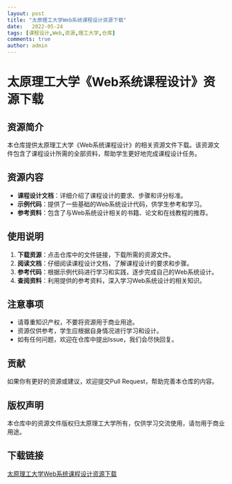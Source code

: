 ```yaml
---
layout: post
title: "太原理工大学Web系统课程设计资源下载"
date:   2022-05-24
tags: [课程设计,Web,资源,理工大学,仓库]
comments: true
author: admin
---
```

# 太原理工大学《Web系统课程设计》资源下载

## 资源简介

本仓库提供太原理工大学《Web系统课程设计》的相关资源文件下载。该资源文件包含了课程设计所需的全部资料，帮助学生更好地完成课程设计任务。

## 资源内容

- **课程设计文档**：详细介绍了课程设计的要求、步骤和评分标准。
- **示例代码**：提供了一些基础的Web系统设计代码，供学生参考和学习。
- **参考资料**：包含了与Web系统设计相关的书籍、论文和在线教程的推荐。

## 使用说明

1. **下载资源**：点击仓库中的文件链接，下载所需的资源文件。
2. **阅读文档**：仔细阅读课程设计文档，了解课程设计的要求和步骤。
3. **参考代码**：根据示例代码进行学习和实践，逐步完成自己的Web系统设计。
4. **查阅资料**：利用提供的参考资料，深入学习Web系统设计的相关知识。

## 注意事项

- 请尊重知识产权，不要将资源用于商业用途。
- 资源仅供参考，学生应根据自身情况进行学习和设计。
- 如有任何问题，欢迎在仓库中提出Issue，我们会尽快回复。

## 贡献

如果你有更好的资源或建议，欢迎提交Pull Request，帮助完善本仓库的内容。

## 版权声明

本仓库中的资源文件版权归太原理工大学所有，仅供学习交流使用，请勿用于商业用途。

## 下载链接

[太原理工大学Web系统课程设计资源下载](https://pan.quark.cn/s/44efb502bfef)